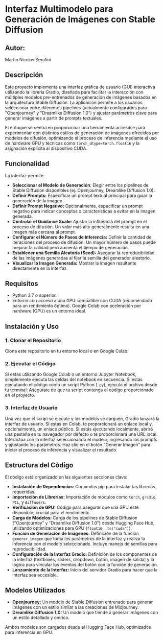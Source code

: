 # Interfaz Multimodelo para Generación de Imágenes con Stable Diffusion

## Autor: 

Martin Nicolas Serafini

## Descripción

Este proyecto implementa una interfaz gráfica de usuario (GUI) interactiva utilizando la librería Gradio, diseñada para facilitar la interacción con múltiples modelos pre-entrenados de generación de imágenes basados en la arquitectura Stable Diffusion. La aplicación permite a los usuarios seleccionar entre diferentes pipelines (actualmente configurados para "Openjourney" y "Dreamlike Diffusion 1.0") y ajustar parámetros clave para generar imágenes a partir de prompts textuales.

El enfoque se centra en proporcionar una herramienta accesible para experimentar con distintos estilos de generación de imágenes ofrecidos por modelos de difusión, optimizando el proceso de inferencia mediante el uso de hardware GPU y técnicas como `torch_dtype=torch.float16` y la asignación explícita al dispositivo CUDA.

## Funcionalidad

La interfaz permite:

*   **Seleccionar el Modelo de Generación:** Elegir entre los pipelines de Stable Diffusion disponibles (ej. Openjourney, Dreamlike Diffusion 1.0).
*   **Definir Prompts:** Especificar un prompt textual principal para guiar la generación de la imagen.
*   **Definir Prompt Negativo:** Opcionalmente, especificar un prompt negativo para indicar conceptos o características a evitar en la imagen generada.
*   **Controlar el Guidance Scale:** Ajustar la influencia del prompt en el proceso de difusión. Un valor más alto generalmente resulta en una imagen más cercana al prompt.
*   **Configurar el Número de Pasos de Inferencia:** Definir la cantidad de iteraciones del proceso de difusión. Un mayor número de pasos puede mejorar la calidad pero aumenta el tiempo de generación.
*   **Establecer una Semilla Aleatoria (Seed):** Asegurar la reproducibilidad de las imágenes generadas al fijar la semilla del generador aleatorio.
*   **Visualizar la Imagen Generada:** Mostrar la imagen resultante directamente en la interfaz.

## Requisitos

*   Python 3.7 o superior.
*   Entorno con acceso a una GPU compatible con CUDA (recomendado para un rendimiento óptimo). Google Colab con aceleración por hardware (GPU) es un entorno ideal.

## Instalación y Uso

### 1. Clonar el Repositorio
Clona este repositorio en tu entorno local o en Google Colab:
### 2. Ejecutar el Código
Si estás utilizando Google Colab o un entorno Jupyter Notebook, simplemente ejecuta las celdas del notebook en secuencia.
Si estás ejecutando el código como un script Python (`.py`), ejecuta el archivo desde tu terminal:
Asegúrate de que tu script contenga el código proporcionado en el proyecto.
### 3. Interfaz de Usuario
Una vez que el script se ejecute y los modelos se carguen, Gradio lanzará la interfaz de usuario. Si estás en Colab, te proporcionará un enlace local y, opcionalmente, un enlace público. Si estás ejecutando localmente, abrirá una pestaña en tu navegador por defecto o te proporcionará una URL local.
Interactúa con la interfaz seleccionando el modelo, ingresando los prompts y ajustando los parámetros. Haz clic en el botón "Generar Imagen" para iniciar el proceso de inferencia y visualizar el resultado.

## Estructura del Código

El código está organizado en las siguientes secciones clave:

*   **Instalación de Dependencias:** Comandos pip para instalar las librerías requeridas.
*   **Importación de Librerías:** Importación de módulos como `torch`, `gradio`, `PIL`, y `diffusers`.
*   **Verificación de GPU:** Código para asegurar que una GPU esté disponible, crucial para el rendimiento.
*   **Carga de Modelos:** Carga de los pipelines de Stable Diffusion ("Openjourney" y "Dreamlike Diffusion 1.0") desde Hugging Face Hub, utilizando optimizaciones para GPU (`float16`, `.to("cuda")`).
*   **Función de Generación de Imágenes:** Definición de la función `generar_imagen` que toma los parámetros de la interfaz y realiza la inferencia con el modelo seleccionado. Incluye manejo de semillas para reproducibilidad.
*   **Configuración de la Interfaz Gradio:** Definición de los componentes de la interfaz (textboxes, sliders, dropdown, botón, imagen de salida) y la lógica para vincular los eventos del botón con la función de generación.
*   **Lanzamiento de la Interfaz:** Inicio del servidor Gradio para hacer que la interfaz sea accesible.

## Modelos Utilizados

*   **Openjourney:** Un modelo de Stable Diffusion entrenado para generar imágenes con un estilo similar a las creaciones de Midjourney.
*   **Dreamlike Diffusion 1.0:** Un modelo que tiende a generar imágenes con un estilo detallado y onírico.

Ambos modelos son cargados desde el Hugging Face Hub, optimizados para inferencia en GPU.
